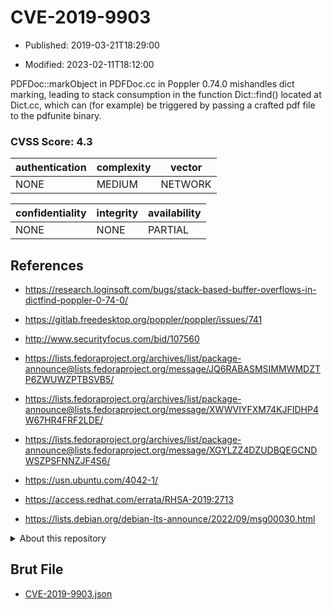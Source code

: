 # CVE-2019-9903

- Published: 2019-03-21T18:29:00

- Modified: 2023-02-11T18:12:00

PDFDoc::markObject in PDFDoc.cc in Poppler 0.74.0 mishandles dict marking, leading to stack consumption in the function Dict::find() located at Dict.cc, which can (for example) be triggered by passing a crafted pdf file to the pdfunite binary.

### CVSS Score: **4.3**

| authentication | complexity | vector |
| --- | --- | --- |
| NONE | MEDIUM | NETWORK |

| confidentiality | integrity | availability |
| --- | --- | --- |
| NONE | NONE | PARTIAL |

## References

* https://research.loginsoft.com/bugs/stack-based-buffer-overflows-in-dictfind-poppler-0-74-0/

* https://gitlab.freedesktop.org/poppler/poppler/issues/741

* http://www.securityfocus.com/bid/107560

* https://lists.fedoraproject.org/archives/list/package-announce@lists.fedoraproject.org/message/JQ6RABASMSIMMWMDZTP6ZWUWZPTBSVB5/

* https://lists.fedoraproject.org/archives/list/package-announce@lists.fedoraproject.org/message/XWWVIYFXM74KJFIDHP4W67HR4FRF2LDE/

* https://lists.fedoraproject.org/archives/list/package-announce@lists.fedoraproject.org/message/XGYLZZ4DZUDBQEGCNDWSZPSFNNZJF4S6/

* https://usn.ubuntu.com/4042-1/

* https://access.redhat.com/errata/RHSA-2019:2713

* https://lists.debian.org/debian-lts-announce/2022/09/msg00030.html

<details>
<summary>About this repository</summary> 

  This repository is part of the project [Live Hack CVE](https://github.com/Live-Hack-CVE). Main website can be found [www.live-hack.org](https://www.live-hack.org) 
  
  Made by [Sn0wAlice](https://github.com/Sn0wAlice) for the people that care about security and need to have a feed of the latest CVEs. Hope you enjoy it, don't forget to star the repo and follow me on [Twitter](https://twitter.com/Sn0wAlice) and [Github](https://github.com/Sn0wAlice). And that is my [personnal website](https://www.alice-snow.me/)

  - [Home Page](https://github.com/Live-Hack-CVE)
  - [Framework](https://github.com/Live-Hack-CVE/cve-framework)
  - [CVE database](https://github.com/Live-Hack-CVE/full_database)
  - [Changelog](https://github.com/Live-Hack-CVE/Changelog)
</details>

## Brut File

* [CVE-2019-9903.json](https://raw.githubusercontent.com/Live-Hack-CVE/full_database/main/cves/2019/CVE-2019-9903.json)

